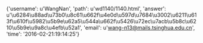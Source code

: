 {'username': u'WangNan', 'path': u'wd1140/1140.html', 'answer': u'\u6284\u88ad\u73b0\u8c61\u662f\u4e0d\u597d\u7684\u3002\u6211\u613f\u610f\u5982\u5b9e\u62a5\u544a\u662f\u5426\u72ec\u7acb\u5b8c\u6210\u5b9e\u9a8c\u4efb\u52a1', 'email': u'wang-n13@mails.tsinghua.edu.cn', 'time': '2016-02-21:19:14:25'}